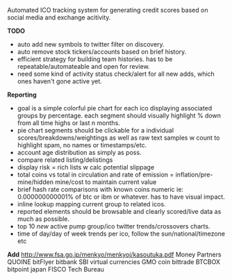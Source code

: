 Automated ICO tracking system for generating credit scores based on social media and exchange acitivity.

**TODO**

* auto add new symbols to twitter filter on discovery.
* auto remove stock tickers/accounts based on brief history.
* efficient strategy for building team histories. has to be repeatable/automateable and open for review.
* need some kind of activity status check/alert for all new adds, which ones haven't gone active yet.

**Reporting**

* goal is a simple colorful pie chart for each ico displaying associated groups by percentage. each segment should visually highlight % down from all time highs or last n months.
* pie chart segments should be clickable for a individual scores/breakdowns/weightings as well as raw text samples w count to highlight spam, no names or timestamps/etc.
* account age distribution as simply as poss. 
* compare related listing/delistings
* display risk = rich lists w calc potential slippage
* total coins vs total in circulation and rate of emission = inflation/pre-mine/hidden mine/cost to maintain current value
* brief hash rate comparisons with known coins numeric ie: 0.000000000001% of btc or ibm or whatever. has to have visual impact.
* inline lookup mapping current group to related icos.
* reported elements should be browsable and clearly scored/live data as much as possible.
* top 10 *new* active pump group/ico twitter trends/crossovers charts.
* time of day/day of week trends per ico, follow the sun/national/timezone etc


**Add**
http://www.fsa.go.jp/menkyo/menkyoj/kasoutuka.pdf
Money Partners
QUOINE
bitFlyer
bitbank
SBI virtual currencies
GMO coin
bittrade
BTCBOX
bitpoint japan
FISCO
Tech Bureau
